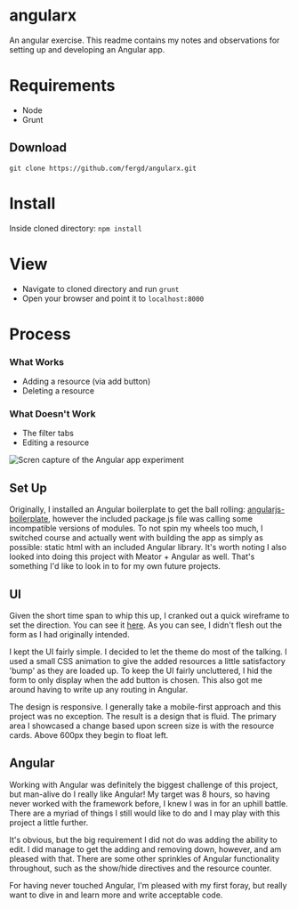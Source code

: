 # angularx
An angular exercise. This readme contains my notes and observations for setting up and developing an Angular app.

# Requirements
* Node
* Grunt

## Download
`git clone https://github.com/fergd/angularx.git`

# Install
Inside cloned directory: `npm install`

# View
* Navigate to cloned directory and run `grunt`
* Open your browser and point it to `localhost:8000`

# Process

### What Works
* Adding a resource (via add button)
* Deleting a resource

### What Doesn't Work
* The filter tabs
* Editing a resource

![Scren capture of the Angular app experiment](http://static.christanfergus.com/images/angularx-screencap.png)

## Set Up
Originally, I installed an Angular boilerplate to get the ball rolling: [angularjs-boilerplate](https://github.com/jbutko/AngularJS-Boilerplate), however the included package.js file was calling some incompatible versions of modules. To not spin my wheels too much, I switched course and actually went with building the app as simply as possible: static html with an included Angular library. It's worth noting I also looked into doing this project with Meator + Angular as well. That's something I'd like to look in to for my own future projects. 

## UI 
Given the short time span to whip this up, I cranked out a quick wireframe to set the direction. You can see it [here](http://static.christanfergus.com/images/angularx-wireframes.png). As you can see, I didn't flesh out the form as I had originally intended. 

I kept the UI fairly simple. I decided to let the theme do most of the talking. I used a small CSS animation to give the added resources a little satisfactory 'bump' as they are loaded up. To keep the UI fairly uncluttered, I hid the form to only display when the add button is chosen. This also got me around having to write up any routing in Angular. 

The design is responsive. I generally take a mobile-first approach and this project was no exception. The result is a design that is fluid. The primary area I showcased a change based upon screen size is with the resource cards. Above 600px they begin to float left.  

## Angular
Working with Angular was definitely the biggest challenge of this project, but man-alive do I really like Angular! My target was 8 hours, so having never worked with the framework before, I knew I was in for an uphill battle. There are a myriad of things I still would like to do and I may play with this project a little further. 

It's obvious, but the big requirement I did not do was adding the ability to edit. I did manage to get the adding and removing down, however, and am pleased with that. There are some other sprinkles of Angular functionality throughout, such as the show/hide directives and the resource counter.

For having never touched Angular, I'm pleased with my first foray, but really want to dive in and learn more and write acceptable code. 
